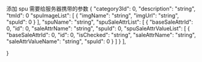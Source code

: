 ###

添加 spu 需要给服务器携带的参数
{
"category3Id": 0,
"description": "string",
"tmId": 0
"spuImageList": [
{
"imgName": "string",
"imgUrl": "string",
"spuId": 0
}
],
"spuName": "string",
"spuSaleAttrList": [
{
"baseSaleAttrId": 0,
"id": 0,
"saleAttrName": "string",
"spuId": 0,
"spuSaleAttrValueList": [
{
"baseSaleAttrId": 0,
"id": 0,
"isChecked": "string",
"saleAttrName": "string",
"saleAttrValueName": "string",
"spuId": 0
}
]
}
],

}
